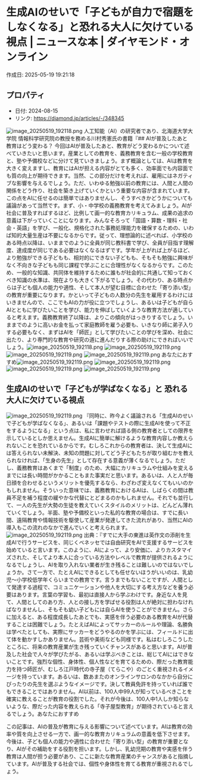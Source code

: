 # 生成AIのせいで「子どもが自力で宿題をしなくなる」と恐れる大人に欠けている視点 | ニュースな本 | ダイヤモンド・オンライン

作成日: 2025-05-19 19:21:18

## プロパティ

- 日付: 2024-08-15
- リンク: https://diamond.jp/articles/-/348345

![image_20250519_192118.png](../assets/image_20250519_192118.png)
人工知能（AI）の研究者であり、北海道大学大学院 情報科学研究院の教授を務める川村秀憲氏の書籍『## AIが普及したあと 教育はどう変わる？
今回はAIが普及したあと、教育がどう変わるかについて述べていきたいと思います。産業としての教育を、義務教育を含む一般の学校教育と、塾や予備校などに分けて見ていきましょう。まず概論としては、AIは教育を大きく変えますし、教育にはAIが担える内容がとても多く、効率面でも内容面でも質の向上が期待できます。当然、この部分だけを考えれば、雇用にはネガティブな影響を与えるでしょう。ただ、いわゆる勉強以前の教育には、人間と人間の関係をどう作り、社会を築き上げていくかという重要な内容が含まれています。この点をAIに任せるのは簡単ではありませんし、そうすべきかどうかについても議論があって当然です。まず、小・中学校の義務教育を考えてみましょう。AIが社会に普及すればするほど、比例して画一的な教育カリキュラム、成果の追求の意義は下がっていくことになります。みんなそろって「国語・算数・理科・社会・英語」を学び、一般化、規格化された事務処理能力を確保するための、いわば知的大量生産は不要になるからです。従って、理想論的に述べれば、小学校のある時点以降は、いままでのように全員が同じ教科書で学び、全員が目指す理解度、達成度が同じである必要はなくなるはずです。学年が上がれば上がるほど、より勉強ができる子どもも、相対的にできない子どもも、そもそも勉強に興味がなく不向きな子どもも同じ課程で学ぶことに合理性がなくなるからです。このため、一般的な知識、共同体を維持するために誰もが社会的に共通して知っておくべき知識の水準は、現在よりも大きく下がるでしょう。その代わり、ある時点からは子ども個人の能力や適性、そして本人が望む目標に合わせた「寄り添い型」の教育が重要になります。かといって子どもの人数分の先生を雇用するわけにはいきませんので、ここでもAIの力が役に立つでしょうし、あるいは子どもが自らAIとともに学びたいことを学び、能力を伸ばしていくような教育方法が適していると考えます。義務教育終了以降は、よりこの傾向がはっきりするでしょう。いままでのように高いお金を払って家庭教師を雇う必要も、いきなり師に弟子入りする必要もなく、まずはAIを「師匠」として学びたいことの学びを深め、社会に出たり、より専門的な教育や研究の道に進んだりする際の助けにできればいいでしょう。![image_20250519_192118.png](../assets/image_20250519_192118.png)
![image_20250519_192119.png](../assets/image_20250519_192119.png)
![image_20250519_192119.png](../assets/image_20250519_192119.png)
![image_20250519_192119.png](../assets/image_20250519_192119.png)
あなたにおすすめ![image_20250519_192119.png](../assets/image_20250519_192119.png)
![image_20250519_192119.png](../assets/image_20250519_192119.png)
![image_20250519_192119.png](../assets/image_20250519_192119.png)
![image_20250519_192119.png](../assets/image_20250519_192119.png)
## 生成AIのせいで「子どもが学ばなくなる」と 恐れる大人に欠けている視点
![image_20250519_192119.png](../assets/image_20250519_192119.png)
『同時に、昨今よく議論される「生成AIのせいで子どもが学ばなくなる」、あるいは「課題やテストの際に生成AIを使って不正をするようになる」という点は、私に言わせれば語る側の教育者としての限界を示しているとしか思えません。生成AIに簡単に解けるような教育内容しか教えられないことを恐れているからです。むしろこれからの教育者は、決して生成AIには答えられない未解決、未知の問題に対してどう子どもたちが取り組むかを教えられなければ、「生身の先生」として存在する意義が薄くなるでしょう。ただし、義務教育はあくまで「制度」のため、大幅にカリキュラムや仕組みを変えるまでには長い時間がかかることもまた事実だと思います。あるいは、人と人が毎日顔を合わせるというメリットを優先するなら、わざわざ変えなくてもいいのかもしれません。そういった意味では、義務教育におけるAIは、しばらくの間は教員不足を補う程度の緩やかな代替にとどまるのかもしれません。それでも並行して、一人の先生が大勢の生徒を教えていくスタイルのメリットは、どんどん薄れていくでしょう。半面、塾や予備校といった私的な教育の場合は、すでに長い間、遠隔教育や情報技術を駆使して産業が発達してきた流れがあり、当然にAIの導入もこの流れのなかで進んでいくと考えられます。![image_20250519_192119.png](../assets/image_20250519_192119.png)
出典：『すでに大手の東進は英作文の添削を生成AIで行うサービスを、同じくベネッセでは自由研究をAIで支援するサービスを始めていると言います。このように、AIによって、より安価に、よりカスタマイズされた、そしてより本人に合っている方法やレベルで教育が提供されるようになるでしょうし、AIを取り入れない業者が生き残ることは難しいのではないでしょうか。さて一方で、たとえAIにできるとしても任せないほうがいいのは、乳幼児～小学校低学年くらいまでの教育です。言うまでもないことですが、人間として発達する過程で、コミュニケーションや他人を大切にする考え方などを養う必要はあります。言葉の学習も、最初は直接人から学ぶわけです。身近な人を見て、人間としてのあり方、人との接し方を学ばせる役割は人が絶対に担わなければなりませんし、そもそも幼い子どもには自らAIを使うことができません。さらに加えると、ある程度成長したあとでも、実感を伴う必要のある教育をAIが代替することは困難でしょう。たとえばAIによってサッカーのルールや理論、名勝負は学べたとしても、実際にサッカーをどうやるのかを学ぶには、フィールドに出て体を動かすしかありません。芸術や美術なども同様です。私はむしろこうしたところに、将来の教育産業が生き残っていくチャンスがあると思います。AIが普及した社会で人々が学びたがる、あるいは学ぶべきことは、総じてAIにはできないことです。強烈な個性、身体性、個人性などを育てるための、際だった教育能力を持つ師匠が、むしろ江戸時代の寺子屋（てらこや）のごとく重視されるイメージを持っています。あるいは、数あまたのオンラインサロンのなかから自分にぴったりの先生を選ぶようなイメージです。決して教員免許を持っていれば誰でもできることではありません。AI以前は、100人中99人が知っているべきことを確実に教えることが教育の役割でした。それが今後は、100人中1人しか知らないような、際だった内容を教えられる「寺子屋型教育」が期待されていると言えるでしょう。あなたにおすすめ

この記事は、AIの普及が教育に与える影響について述べています。AIは教育の効率や質を向上させる一方で、画一的な教育カリキュラムの意義を低下させます。今後は、子ども個人の能力や適性に合わせた「寄り添い型」の教育が重要となり、AIがその補助をする役割を担います。しかし、乳幼児期の教育や実感を伴う教育は人間が担う必要があり、ここに新たな教育産業のチャンスがあると指摘しています。AIが普及する社会では、個性や身体性を育てる教育が重視されるでしょう。
